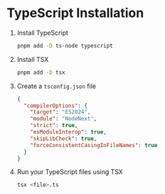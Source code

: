 # TypeScript Installation

1. Install TypeScript

    ```sh
    pnpm add -D ts-node typescript
    ```

2. Install TSX

    ```sh
    pnpm add -D tsx
    ```

3. Create a `tsconfig.json` file

    ```json
    {
      "compilerOptions": {
        "target": "ES2024",
        "module": "NodeNext",
        "strict": true,
        "esModuleInterop": true,
        "skipLibCheck": true,
        "forceConsistentCasingInFileNames": true
      }
    }
    ```

4. Run your TypeScript files using TSX

    ```sh
    tsx <file>.ts
    ```